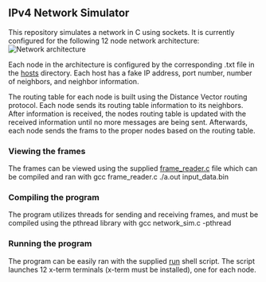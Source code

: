 ## IPv4 Network Simulator

This repository simulates a network in C using sockets. It is currently
configured for the following 12 node network architecture:
![Network architecture](http://i.imgur.com/hSUWrlX.png)

Each node in the architecture is configured by the corresponding .txt file in
the [hosts](../master/hosts/) directory. Each host has a fake IP address, port number, number of
neighbors, and neighbor information.

The routing table for each node is built using the Distance Vector routing
protocol. Each node sends its routing table information to its neighbors.
After information is received, the nodes routing table is updated with the
received information until no more messages are being sent. Afterwards, each
node sends the frams to the proper nodes based on the routing table.

### Viewing the frames
The frames can be viewed using the supplied [frame_reader.c](../master/frame_reader.c)
file which can be compiled and ran with
    gcc frame_reader.c
    ./a.out input_data.bin

### Compiling the program
The program utilizes threads for sending and receiving frames, and must be
compiled using the pthread library with
    gcc network_sim.c -pthread

### Running the program
The program can be easily ran with the supplied [run](../master/run) shell script.
The script launches 12 x-term terminals (x-term must be installed), one for each
node.
